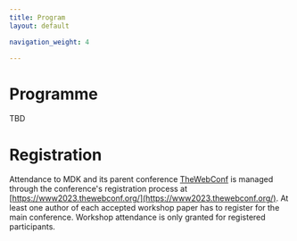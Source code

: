 ```yaml
---
title: Program
layout: default

navigation_weight: 4

---
```


# Programme

TBD

# Registration

Attendance to MDK and its parent conference [TheWebConf](https://www2023.thewebconf.org/) is managed through the conference's registration process at [https://www2023.thewebconf.org/](https://www2023.thewebconf.org/). At least one author of each accepted workshop paper has to register for the main conference. Workshop attendance is only granted for registered participants.
